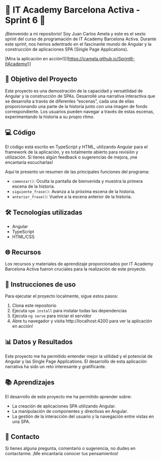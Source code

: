 # 🚀 IT Academy Barcelona Activa - Sprint 6 🚀 

¡Bienvenido a mi repositorio! Soy Juan Carlos Amela y este es el sexto sprint del curso de programación de IT Academy Barcelona Activa. Durante este sprint, nos hemos adentrado en el fascinante mundo de Angular y la construcción de aplicaciones SPA (Single Page Applications).

[Mira la aplicación en acción!][(https://jcamela.github.io/Sprint6-ItAcademy/)]

## 🎯 Objetivo del Proyecto 

Este proyecto es una demostración de la capacidad y versatilidad de Angular y la construcción de SPAs. Desarrollé una narrativa interactiva que se desarrolla a través de diferentes “escenas”, cada una de ellas proporcionando una parte de la historia junto con una imagen de fondo correspondiente. Los usuarios pueden navegar a través de estas escenas, experimentando la historia a su propio ritmo.

## 💻 Código 

El código está escrito en TypeScript y HTML, utilizando Angular para el framework de la aplicación, y es totalmente abierto para revisión y utilización. Si tienes algún feedback o sugerencias de mejora, ¡me encantaría escucharlas!

Aquí te presento un resumen de las principales funciones del programa:

- `comenzar()`: Oculta la pantalla de bienvenida y muestra la primera escena de la historia.
- `siguiente_frase()`: Avanza a la próxima escena de la historia.
- `anterior_frase()`: Vuelve a la escena anterior de la historia.

## 🛠️ Tecnologías utilizadas 

- Angular 
- TypeScript 
- HTML/CSS 

## 🌐 Recursos 

Los recursos y materiales de aprendizaje proporcionados por IT Academy Barcelona Activa fueron cruciales para la realización de este proyecto.

## 🚦 Instrucciones de uso 

Para ejecutar el proyecto localmente, sigue estos pasos:

1. Clona este repositorio 
2. Ejecuta `npm install` para instalar todas las dependencias 
3. Ejecuta `ng serve` para iniciar el servidor 
4. Abre tu navegador y visita http://localhost:4200 para ver la aplicación en acción! 

## 📊 Datos y Resultados 

Este proyecto me ha permitido entender mejor la utilidad y el potencial de Angular y las Single Page Applications. El desarrollo de esta aplicación narrativa ha sido un reto interesante y gratificante.

## 📚 Aprendizajes 

El desarrollo de este proyecto me ha permitido aprender sobre:

- La creación de aplicaciones SPA utilizando Angular.
- La manipulación de componentes y directivas en Angular.
- La gestión de la interacción del usuario y la navegación entre vistas en una SPA.

## 📧 Contacto 

Si tienes alguna pregunta, comentario o sugerencia, no dudes en contactarme. ¡Me encantaría conocer tus pensamientos!
